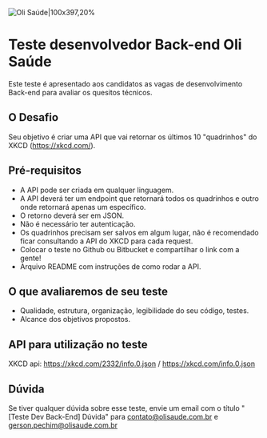 ![Oli Saúde|100x397,20%](https://hs-7708371.f.hubspotfree.net/hub/7708371/hubfs/logo-olisaude.png?upscale=true&width=288&upscale=true&name=logo-olisaude.png)

# Teste desenvolvedor Back-end Oli Saúde

Este teste é apresentado aos candidatos as vagas de desenvolvimento Back-end para avaliar os quesitos técnicos.

## O Desafio
Seu objetivo é criar uma API que vai retornar os últimos 10 "quadrinhos" do XKCD (https://xkcd.com/).

## Pré-requisitos

- A API pode ser criada em qualquer linguagem.
- A API deverá ter um endpoint que retornará todos os quadrinhos e outro onde retornará apenas um específico.
- O retorno deverá ser em JSON.
- Não é necessário ter autenticação.
- Os quadrinhos precisam ser salvos em algum lugar, não é recomendado ficar consultando a API do XKCD para cada request.
- Colocar o teste no Github ou Bitbucket e compartilhar o link com a gente!
- Arquivo README com instruções de como rodar a API.

## O que avaliaremos de seu teste

- Qualidade, estrutura, organização, legibilidade do seu código, testes.
- Alcance dos objetivos propostos.

## API para utilização no teste

XKCD api: https://xkcd.com/2332/info.0.json / https://xkcd.com/info.0.json

## Dúvida

Se tiver qualquer dúvida sobre esse teste, envie um email com o título "[Teste Dev Back-End] Dúvida" para contato@olisaude.com.br e gerson.pechim@olisaude.com.br
